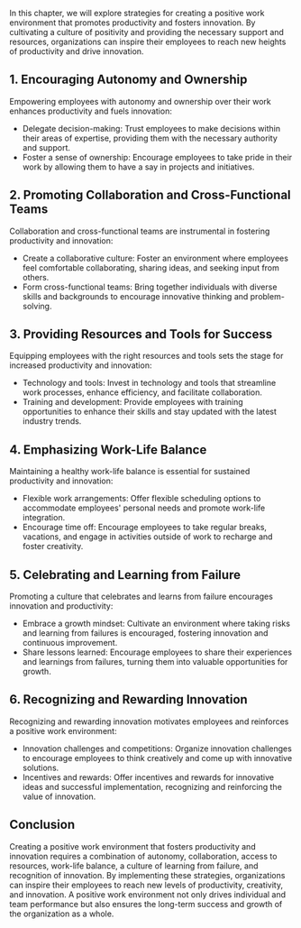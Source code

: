 
In this chapter, we will explore strategies for creating a positive work environment that promotes productivity and fosters innovation. By cultivating a culture of positivity and providing the necessary support and resources, organizations can inspire their employees to reach new heights of productivity and drive innovation.

**1. Encouraging Autonomy and Ownership**
-----------------------------------------

Empowering employees with autonomy and ownership over their work enhances productivity and fuels innovation:

* Delegate decision-making: Trust employees to make decisions within their areas of expertise, providing them with the necessary authority and support.
* Foster a sense of ownership: Encourage employees to take pride in their work by allowing them to have a say in projects and initiatives.

**2. Promoting Collaboration and Cross-Functional Teams**
---------------------------------------------------------

Collaboration and cross-functional teams are instrumental in fostering productivity and innovation:

* Create a collaborative culture: Foster an environment where employees feel comfortable collaborating, sharing ideas, and seeking input from others.
* Form cross-functional teams: Bring together individuals with diverse skills and backgrounds to encourage innovative thinking and problem-solving.

**3. Providing Resources and Tools for Success**
------------------------------------------------

Equipping employees with the right resources and tools sets the stage for increased productivity and innovation:

* Technology and tools: Invest in technology and tools that streamline work processes, enhance efficiency, and facilitate collaboration.
* Training and development: Provide employees with training opportunities to enhance their skills and stay updated with the latest industry trends.

**4. Emphasizing Work-Life Balance**
------------------------------------

Maintaining a healthy work-life balance is essential for sustained productivity and innovation:

* Flexible work arrangements: Offer flexible scheduling options to accommodate employees' personal needs and promote work-life integration.
* Encourage time off: Encourage employees to take regular breaks, vacations, and engage in activities outside of work to recharge and foster creativity.

**5. Celebrating and Learning from Failure**
--------------------------------------------

Promoting a culture that celebrates and learns from failure encourages innovation and productivity:

* Embrace a growth mindset: Cultivate an environment where taking risks and learning from failures is encouraged, fostering innovation and continuous improvement.
* Share lessons learned: Encourage employees to share their experiences and learnings from failures, turning them into valuable opportunities for growth.

**6. Recognizing and Rewarding Innovation**
-------------------------------------------

Recognizing and rewarding innovation motivates employees and reinforces a positive work environment:

* Innovation challenges and competitions: Organize innovation challenges to encourage employees to think creatively and come up with innovative solutions.
* Incentives and rewards: Offer incentives and rewards for innovative ideas and successful implementation, recognizing and reinforcing the value of innovation.

**Conclusion**
--------------

Creating a positive work environment that fosters productivity and innovation requires a combination of autonomy, collaboration, access to resources, work-life balance, a culture of learning from failure, and recognition of innovation. By implementing these strategies, organizations can inspire their employees to reach new levels of productivity, creativity, and innovation. A positive work environment not only drives individual and team performance but also ensures the long-term success and growth of the organization as a whole.

